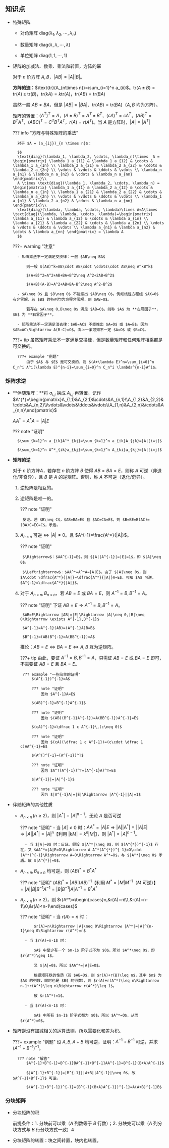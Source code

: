 ## 知识点

- 特殊矩阵

	- 对角矩阵 $\text{diag}(\lambda_1,\lambda_2,\cdots,\lambda_n)$
  
	- 数量矩阵 $\text{diag}(\lambda,\lambda,\cdots,\lambda)$

	- 单位矩阵 $\text{diag}(1,1,\cdots,1)$
  
- 矩阵的加减法、数乘、乘法和转置，方阵的幂

	对于 $n$ 阶方阵 $A,B$，$|AB|=|A||B|$。
	
	**方阵的迹：**$\text{tr}(A_{n\times n})=\sum_{i=1}^n a_{ii}$。$\text{tr}(A\pm B)=\text{tr}(A)\pm \text{tr}(B)$，$\text{tr}(kA)=k\text{tr}(A)$，$\text{tr}(AB)=\text{tr}(BA)$
	
	虽然一般 $AB\neq BA$，但是 $|AB|=|BA|$、$\text{tr}(AB)=\text{tr}(BA)$（$A,B$ 均为方阵）。

	矩阵的转置：$(A^T)^T=A$，$(A\pm B)^T=A^T\pm B^T$，$(cA)^T=cA^T$，$(AB)^T=B^TA^T$，$(ABC)^T=C^TB^TA^T$，$r(A)=r(A^T)$。当 $A$ 是方阵时，$|A|=|A^T|$

	??? info "方阵与特殊矩阵的乘法"
  
        对于 $A = (a_{ij})_{n \times n}$：
        
        $$
        \text{diag}(\lambda_1, \lambda_2, \cdots, \lambda_n)\times  A = \begin{pmatrix} \lambda_1 a_{11} & \lambda_1 a_{12} & \cdots & \lambda_1 a_{1n} \\ \lambda_2 a_{21} & \lambda_2 a_{22} & \cdots & \lambda_2 a_{2n} \\ \vdots & \vdots & \ddots & \vdots \\ \lambda_n a_{n1} & \lambda_n a_{n2} & \cdots & \lambda_n a_{nn} \end{pmatrix}\\
        A \times \text{diag}(\lambda_1, \lambda_2, \cdots, \lambda_n) = \begin{pmatrix} \lambda_1 a_{11} & \lambda_2 a_{12} & \cdots & \lambda_n a_{1n} \\ \lambda_1 a_{21} & \lambda_2 a_{22} & \cdots & \lambda_n a_{2n} \\ \vdots & \vdots & \ddots & \vdots \\ \lambda_1 a_{n1} & \lambda_2 a_{n2} & \cdots & \lambda_n a_{nn} \end{pmatrix}\\
        \text{diag}(\lambda, \lambda, \cdots, \lambda)\times A=A\times \text{diag}(\lambda, \lambda, \cdots, \lambda)=\begin{pmatrix} \lambda a_{11} & \lambda a_{12} & \cdots & \lambda a_{1n} \\ \lambda a_{21} & \lambda a_{22} & \cdots & \lambda a_{2n} \\ \vdots & \vdots & \ddots & \vdots \\ \lambda a_{n1} & \lambda a_{n2} & \cdots & \lambda a_{nn} \end{pmatrix} = \lambda A
        $$



	???+ warning "注意"
	  
	    - 矩阵乘法不一定满足交换律：一般 $AB\neq BA$
	    
	    	则一般 $(AB)^k=AB\cdot AB\cdot \cdots\cdot AB\neq A^kB^k$
	    	
	    	$(A+B)^2=A^2+AB+BA+B^2\neq A^2+2AB+B^2$
	    	
	    	$(A+B)(A-B)=A^2+AB+BA-B^2\neq A^2-B^2$
	    
	    - $A\neq O$ 且 $B\neq O$ 不能推出 $AB\neq O$。例如线性方程组 $AX=0$ 有非零解，若 $B$ 的各列均为方程非零解，则 $AB=O$。
	    
	    	若存在 $A\neq O,B\neq O$ 满足 $AB=O$，则称 $A$ 为 **左零因子**，$B$ 为 **右零因子**。
	    
	    - 矩阵乘法不一定满足消去律：$AB=AC$ 不能推出 $A=O$ 或 $A=B$。因为 $AB=AC\Rightarrow A(B-C)=O$，由上一条可知不一定 $A=O$ 或 $B=C$。
	
	???+ tip
		虽然矩阵乘法不一定满足交换律，但是数量矩阵和任何矩阵相乘都是可交换的。
		
		???+ example "例题"
			由于 $A$ 与 $E$ 是可交换的，则 $(A+\lambda E)^n=\sum_{i=0}^n C_n^i A^i(\lambda E)^{n-i}=\sum_{i=0}^n C_n^i \lambda^{n-i}A^i$。

### 矩阵求逆

- **伴随矩阵：**将 $a_{i,j}$ 换成 $A_{i,j}$ 再转置，记作 $A^{*}=\begin{pmatrix}A_{1,1}&A_{2,1}&\cdots&A_{n,1}\\A_{1,2}&A_{2,2}&\cdots&A_{n,2}\\\vdots&\vdots&\ddots&\vdots\\A_{1,n}&A_{2,n}&\cdots&A_{n,n}\end{pmatrix}$

    $AA^*=A^*A=|A|E$

    ??? note "证明"

    	$\sum_{k=1}^n a_{ik}A^*_{kj}=\sum_{k=1}^n a_{ik}A_{jk}=|A|[i=j]$
    	
    	$\sum_{k=1}^n A^*_{ik}a_{kj}=\sum_{k=1}^n A_{ki}a_{kj}=|A|[i=j]$

- **矩阵的逆**

	对于 $n$ 阶方阵$A$，若存在 $n$ 阶方阵 $B$ 使得 $AB=BA=E$，则称 $A$ 可逆（非退化/非奇异），且 $B$ 是 $A$ 的逆矩阵。否则，称 $A$ 不可逆（退化/奇异）。
	
	
	1. 逆矩阵是相互的。
	
	2. 逆矩阵是唯一的。
	
        ??? note "证明"

            反证。若 $B\neq C$，$AB=BA=E$ 且 $AC=CA=E$，则 $B=BE=B(AC)=(BA)C=EC=C$，矛盾。
     
    3. $A_{n\times n}$ 可逆 $\Leftrightarrow$ $|A|\neq 0$。且 $A^{-1}=\frac{A^*}{|A|}$。

		??? note "证明"
		
			$\Rightarrow$：$AA^{-1}=E$，则 $|A||A^{-1}|=|E|=1$，即 $|A|\neq 0$。
			
			$\Leftrightarrow$：$AA^*=A^*A=|A|E$，由于 $|A|\neq 0$，则 $A\cdot \dfrac{A^*}{|A|}=\dfrac{A^*}{|A|}A=E$，可知 $A$ 可逆，$A^{-1}=\dfrac{A^*}{|A|}$。
	
	4. 对于 $A_{n\times n},B_{n\times n}$，若 $AB=E$ 或 $BA=E$，则 $A^{-1}=B,B^{-1}=A$。
	
		??? note "证明"
			下证 $AB=E\Rightarrow A^{-1}=B,B^{-1}=A$。
		
			$AB=E\Rightarrow |AB|=|E|\Rightarrow |A|\neq 0,|B|\neq 0\Rightarrow \exists A^{-1},B^{-1}$
			
			$A^{-1}=A^{-1}(AB)=(A^{-1}A)B=B$
			
			$B^{-1}=(AB)B^{-1}=A(BB^{-1})=A$
		
		推论：$AB=E\Leftrightarrow BA=E\Leftrightarrow A,B$ 互为逆矩阵。
		
		???+ tip
			由此，要证 $A^{-1}=B,B^{-1}=A$，只需证 $AB=E$ 或 $BA=E$ 即可，不需要证 $AB=E$ 且 $BA=E$。
			
			??? example "一些简单的证明"
				$(A^{-1})^{-1}=A$
				
				??? note "证明"
					因为 $A^{-1}A=E$
				
				$(AB)^{-1}=B^{-1}A^{-1}$
				
				??? note "证明"
					因为 $(AB)(B^{-1}A^{-1})=A(BB^{-1})A^{-1}=E$
					
				$(cA)^{-1}=\dfrac 1 c A^{-1}\,(c\neq 0)$
				
				??? note "证明"
					因为 $(cA)(\dfrac 1 c A^{-1})=(c\cdot \dfrac 1 c)AA^{-1}=E$
				
				$(A^T)^{-1}=(A^{-1})^T$
				
				??? note "证明"
					因为 $A^T(A^{-1})^T=(A^{-1}A)^T=E$
				
				$|A^{-1}|=|A|^{-1}$
				
				??? note "证明"
					因为 $|A^{-1}A|=|E|\Rightarrow |A^{-1}||A|=1$

- 伴随矩阵的其他性质
	- $A_{n\times n}\,(n\geq 2)$，则 $|A^*|=|A|^{n-1}$，无论 $A$ 是否可逆

		??? note "证明"
			- 当 $|A|\neq 0$ 时：$AA^*=|A|E\Rightarrow |A||A^*|=||A|E|\Rightarrow |A||A^*|=|A|^n$【利用 $|kM|=k^n|M|$】，则 $|A^*|=|A|^{n-1}$。

			- 当 $|A|=0$ 时：反证。假设 $|A^*|\neq 0$，则 $(A^{*})^{-1}$ 存在，又 $AA^*=|A|E=O\Rightarrow A A^*(A^{*})^{-1}=O\cdot (A^*)^{-1}\Rightarrow A=O\Rightarrow A^*=O$，与 $|A^*|\neq 0$ 矛盾。故 $|A^{*}|=0$。

	- $A_{n\times n},B_{n\times n}$ 均可逆，则 $(AB)^*=B^*A^*$
		
		??? note "证明"
			$(AB)^*=|AB|(AB)^{-1}$【利用 $M^*=|M|M^{-1}$（$M$ 可逆）】$=|A||B|B^{-1}A^{-1}=|B|B^{-1}|A|A^{-1}=B^*A^*$

	- $A_{n\times n}\,(n\geq 2)$，则 $r(A^*)=\begin{cases}n,&r(A)=n\\1,&r(A)=n-1\\0,&r(A)<n-1\end{cases}$
	
		??? note "证明"
			- 当 $r(A)=n$ 时：
				
				$r(A)=n\Rightarrow |A|\neq 0\Rightarrow |A^*|=|A|^{n-1}\neq 0\Rightarrow r(A^*)=n$
			
			- 当 $r(A)=n-1$ 时：
				
				$A$ 中至少有一个 $n-1$ 阶子式不为 $0$，所以 $A^*\neq O$，即 $r(A^*)\geq 1$。
				
				又 $|A|=0$，所以 $AA^*=|A|E=O$。
				
				根据矩阵秩的性质（若 $AB=O$，则 $r(A)+r(B)\leq n$，其中 $n$ 为 $A$ 的列数，同时也是 $B$ 的行数），则 $r(A)+r(A^*)\leq n\Rightarrow n-1+r(A^*)\leq n\Rightarrow r(A^*)\leq 1$。
				
				故 $r(A^*)=1$。
			
			- 当 $r(A)<n-1$ 时：
			
				$A$ 中所有 $n-1$ 阶子式都为 $0$，所以 $A^*=O$，从而 $r(A^*)=0$。
		
	
- 矩阵逆没有加减相关的运算法则，所以需要化和差为积。

	???+ example "例题"
		设 $A,B,A+B$ 均可逆，证明：$A^{-1}+B^{-1}$ 可逆，并求 $(A^{-1}+B^{-1})^{-1}$。
		
		??? note "解答"
			$A^{-1}+B^{-1}=B^{-1}BA^{-1}+B^{-1}AA^{-1}=B^{-1}(B+A)A^{-1}$
			
			$|A^{-1}+B^{-1}|=|B^{-1}||A+B||A^{-1}|\neq 0$，故 $A^{-1}+B^{-1}$ 可逆。
			
			$(A^{-1}+B^{-1})^{-1}=(B^{-1}(B+A)A^{-1})^{-1}=A(A+B)^{-1}B$

### 分块矩阵

- 分块矩阵的积

	前提条件：1. 分块前可以乘（$A$ 列数等于 $B$ 行数）；2. 分块完可以乘（$A$ 列分块方式与 $B$ 行分块方式一致）4

- 分块矩阵的转置：块之间转置，块内也转置。